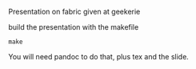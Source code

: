 Presentation on fabric given at geekerie


build the presentation with the makefile

    make
    
You will need pandoc to do that, plus tex and the slide.
